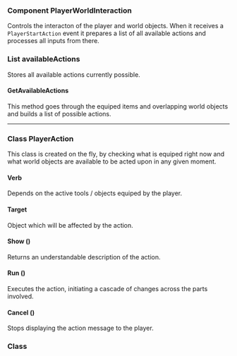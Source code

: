 
### Component PlayerWorldInteraction

Controls the interacton of the player and world objects. When it receives a ```PlayerStartAction``` event it prepares a list of all available actions and processes all inputs from there.

### List<PlayerAction> availableActions

Stores all available actions currently possible.

#### GetAvailableActions

This method goes through the equiped items and overlapping world objects and builds a list of possible actions.

---

### Class PlayerAction

This class is created on the fly, by checking what is equiped right now and what world objects are available to be acted upon in any given moment.

#### Verb
Depends on the active tools / objects equiped by the player.

#### Target
Object which will be affected by the action.

#### Show ()
Returns an understandable description of the action.

#### Run ()
Executes the action, initiating a cascade of changes across the parts involved.

#### Cancel ()
Stops displaying the action message to the player.

### Class
